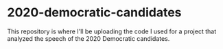 # 2020-democratic-candidates
This repository is where I'll be uploading the code I used for a project that analyzed the speech of the 2020 Democratic candidates.
